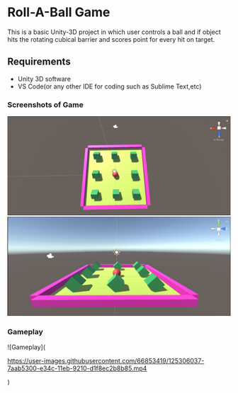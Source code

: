 # Roll-A-Ball Game 
This is a basic Unity-3D project in which user controls a ball and if object hits the rotating cubical barrier and scores point for every hit on target.

## Requirements
- Unity 3D software
- VS Code(or any other IDE for coding such as Sublime Text,etc)

### Screenshots of Game 
![Front View](Screenshot1.png)
![Top View](Screenshot2.png)

### Gameplay
![Gameplay](

https://user-images.githubusercontent.com/66853419/125306037-7aab5300-e34c-11eb-9210-d1f8ec2b8b85.mp4

)
